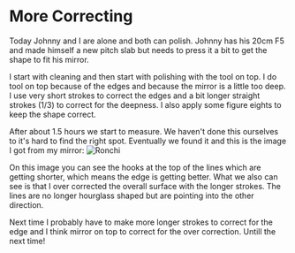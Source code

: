 # More Correcting
Today Johnny and I are alone and both can polish. Johnny has his 20cm F5 and made himself a new pitch slab but needs to press it a bit to get the shape to fit his mirror.

I start with cleaning and then start with polishing with the tool on top. I do tool on top because of the edges and because the mirror is a little too deep. I use very short strokes to correct the edges and a bit longer straight strokes (1/3) to correct for the deepness. I also apply some figure eights to keep the shape correct.

After about 1.5 hours we start to measure. We haven't done this ourselves to it's hard to find the right spot. Eventually we found it and this is the image I got from my mirror:
![Ronchi](/images/IMG_8073.jpg)

On this image you can see the hooks at the top of the lines which are getting shorter, which means the edge is getting better. What we also can see is that I over corrected the overall surface with the longer strokes. The lines are no longer hourglass shaped but are pointing into the other direction.

Next time I probably have to make more longer strokes to correct for the edge and I think mirror on top to correct for the over correction. Untill the next time!